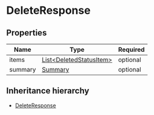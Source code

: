 

# DeleteResponse

## Properties

Name | Type | Required
-------- | -------- | --------
items | [List&lt;DeletedStatusItem&gt;](DeletedStatusItem.md) | optional
summary | [Summary](Summary.md) | optional




## Inheritance hierarchy


* [DeleteResponse](DeleteResponse.md)
